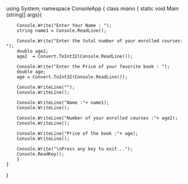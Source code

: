 using System;
namespace ConsoleApp
{
    class miano {
    static void Main (string[] args){
        
        Console.Write("Enter Your Name : ");
        string name1 = Console.ReadLine();
        
        Console.Write("Enter the total number of your enrolled courses: ");
        double age2;
        age2  = Convert.ToInt32(Console.ReadLine());
        
        Console.Write("Enter the Price of your favorite book : ");
        double age;
        age = Convert.ToInt32(Console.ReadLine());

        Console.WriteLine("");
        Console.WriteLine();
        
        Console.WriteLine("Name :"+ name1);
        Console.WriteLine();
        
        Console.WriteLine("Number of your enrolled courses :"+ age2);
        Console.WriteLine();
        
        Console.WriteLine("Price of the book :"+ age);
        Console.WriteLine();
  
        Console.Write("\nPress any key to exit...");
        Console.ReadKey();
        }
    }
}
